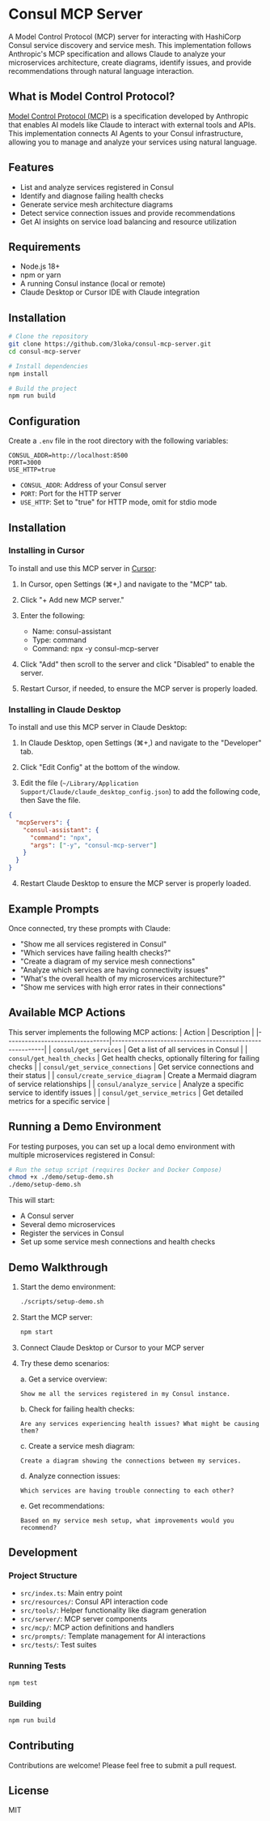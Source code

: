 # Consul MCP Server

A Model Control Protocol (MCP) server for interacting with HashiCorp Consul service discovery and service mesh. This implementation follows Anthropic's MCP specification and allows Claude to analyze your microservices architecture, create diagrams, identify issues, and provide recommendations through natural language interaction.

## What is Model Control Protocol?

[Model Control Protocol (MCP)](https://modelcontextprotocol.io/introduction) is a specification developed by Anthropic that enables AI models like Claude to interact with external tools and APIs. This implementation connects AI Agents to your Consul infrastructure, allowing you to manage and analyze your services using natural language.

## Features

- List and analyze services registered in Consul
- Identify and diagnose failing health checks
- Generate service mesh architecture diagrams
- Detect service connection issues and provide recommendations
- Get AI insights on service load balancing and resource utilization

## Requirements

- Node.js 18+
- npm or yarn
- A running Consul instance (local or remote)
- Claude Desktop or Cursor IDE with Claude integration

## Installation

```bash
# Clone the repository
git clone https://github.com/3loka/consul-mcp-server.git
cd consul-mcp-server

# Install dependencies
npm install

# Build the project
npm run build
```

## Configuration

Create a `.env` file in the root directory with the following variables:

```
CONSUL_ADDR=http://localhost:8500
PORT=3000
USE_HTTP=true
```

* `CONSUL_ADDR`: Address of your Consul server
* `PORT`: Port for the HTTP server
* `USE_HTTP`: Set to "true" for HTTP mode, omit for stdio mode

## Installation

### Installing in Cursor

To install and use this MCP server in [Cursor](https://cursor.sh/):

1. In Cursor, open Settings (⌘+,) and navigate to the "MCP" tab.
   
2. Click "+ Add new MCP server."
   
3. Enter the following:
   - Name: consul-assistant
   - Type: command
   - Command: npx -y consul-mcp-server
   
4. Click "Add" then scroll to the server and click "Disabled" to enable the server.

5. Restart Cursor, if needed, to ensure the MCP server is properly loaded.

### Installing in Claude Desktop

To install and use this MCP server in Claude Desktop:

1. In Claude Desktop, open Settings (⌘+,) and navigate to the "Developer" tab.

2. Click "Edit Config" at the bottom of the window.

3. Edit the file (`~/Library/Application Support/Claude/claude_desktop_config.json`) to add the following code, then Save the file.

```json
{
  "mcpServers": {
    "consul-assistant": {
      "command": "npx",
      "args": ["-y", "consul-mcp-server"]
    }
  }
}
```

4. Restart Claude Desktop to ensure the MCP server is properly loaded.

## Example Prompts

Once connected, try these prompts with Claude:

- "Show me all services registered in Consul"
- "Which services have failing health checks?"
- "Create a diagram of my service mesh connections"
- "Analyze which services are having connectivity issues"
- "What's the overall health of my microservices architecture?"
- "Show me services with high error rates in their connections"

## Available MCP Actions

This server implements the following MCP actions:
| Action                          | Description                                             |
|--------------------------------|---------------------------------------------------------|
| `consul/get_services`          | Get a list of all services in Consul                   |
| `consul/get_health_checks`     | Get health checks, optionally filtering for failing checks |
| `consul/get_service_connections` | Get service connections and their status               |
| `consul/create_service_diagram` | Create a Mermaid diagram of service relationships      |
| `consul/analyze_service`       | Analyze a specific service to identify issues          |
| `consul/get_service_metrics`   | Get detailed metrics for a specific service            |

## Running a Demo Environment

For testing purposes, you can set up a local demo environment with multiple microservices registered in Consul:

```bash
# Run the setup script (requires Docker and Docker Compose)
chmod +x ./demo/setup-demo.sh
./demo/setup-demo.sh
```

This will start:
- A Consul server
- Several demo microservices
- Register the services in Consul
- Set up some service mesh connections and health checks

## Demo Walkthrough

1. Start the demo environment:
   ```bash
   ./scripts/setup-demo.sh
   ```

2. Start the MCP server:
   ```bash
   npm start
   ```

3. Connect Claude Desktop or Cursor to your MCP server

4. Try these demo scenarios:

   a. Get a service overview:
   ```
   Show me all the services registered in my Consul instance.
   ```

   b. Check for failing health checks:
   ```
   Are any services experiencing health issues? What might be causing them?
   ```

   c. Create a service mesh diagram:
   ```
   Create a diagram showing the connections between my services.
   ```

   d. Analyze connection issues:
   ```
   Which services are having trouble connecting to each other?
   ```

   e. Get recommendations:
   ```
   Based on my service mesh setup, what improvements would you recommend?
   ```

## Development

### Project Structure

- `src/index.ts`: Main entry point
- `src/resources/`: Consul API interaction code
- `src/tools/`: Helper functionality like diagram generation
- `src/server/`: MCP server components
- `src/mcp/`: MCP action definitions and handlers
- `src/prompts/`: Template management for AI interactions
- `src/tests/`: Test suites

### Running Tests

```bash
npm test
```

### Building

```bash
npm run build
```

## Contributing

Contributions are welcome! Please feel free to submit a pull request.

## License

MIT